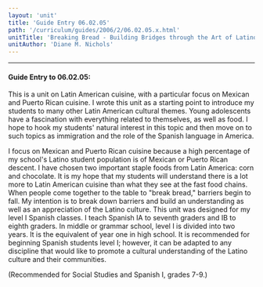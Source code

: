 ```yaml
---
layout: 'unit'
title: 'Guide Entry 06.02.05'
path: '/curriculum/guides/2006/2/06.02.05.x.html'
unitTitle: 'Breaking Bread - Building Bridges through the Art of Latino Cuisine'
unitAuthor: 'Diane M. Nichols'
---
```


<body>
<hr/>
 <h4>
  Guide Entry to 06.02.05:
 </h4>
 <p>
  This is a unit on Latin American cuisine, with a particular focus on Mexican and Puerto Rican cuisine. I wrote this unit as a starting point to introduce my students to many other Latin American cultural themes. Young adolescents have a fascination with everything related to themselves, as well as food. I hope to hook my students' natural interest in this topic and then move on to such topics as immigration and the role of the Spanish language in America.
 </p>
<p>
  I focus on Mexican and Puerto Rican cuisine because a high percentage of my school's Latino student population is of Mexican or Puerto Rican descent. I have chosen two important staple foods from Latin America: corn and chocolate. It is my hope that my students will understand there is a lot more to Latin American cuisine than what they see at the fast food chains. When people come together to the table to "break bread," barriers begin to fall. My intention is to break down barriers and build an understanding as well as an appreciation of the Latino culture. This unit was designed for my level I Spanish classes. I teach Spanish IA to seventh graders and IB to eighth graders. In middle or grammar school, level I is divided into two years. It is the equivalent of year one in high school. It is recommended for beginning Spanish students level I; however, it can be adapted to any discipline that would like to promote a cultural understanding of the Latino culture and their communities.
 </p>
<p>
  (Recommended for Social Studies and Spanish I, grades 7-9.)
 </p>

</body>

